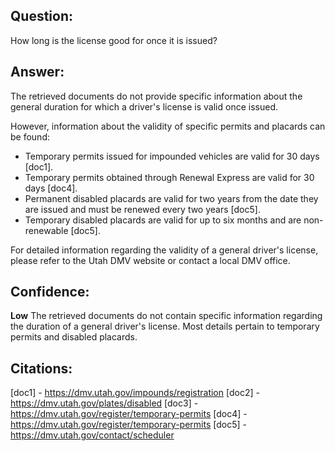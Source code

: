 ## Question: 
How long is the license good for once it is issued?
## Answer: 
The retrieved documents do not provide specific information about the general duration for which a driver's license is valid once issued. 

However, information about the validity of specific permits and placards can be found:

- Temporary permits issued for impounded vehicles are valid for 30 days [doc1].
- Temporary permits obtained through Renewal Express are valid for 30 days [doc4].
- Permanent disabled placards are valid for two years from the date they are issued and must be renewed every two years [doc5].
- Temporary disabled placards are valid for up to six months and are non-renewable [doc5].

For detailed information regarding the validity of a general driver's license, please refer to the Utah DMV website or contact a local DMV office.

## Confidence: 
**Low**
The retrieved documents do not contain specific information regarding the duration of a general driver's license. Most details pertain to temporary permits and disabled placards.

## Citations:
[doc1] - https://dmv.utah.gov/impounds/registration
[doc2] - https://dmv.utah.gov/plates/disabled
[doc3] - https://dmv.utah.gov/register/temporary-permits
[doc4] - https://dmv.utah.gov/register/temporary-permits
[doc5] - https://dmv.utah.gov/contact/scheduler
